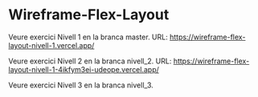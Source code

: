 # Wireframe-Flex-Layout
Veure exercici Nivell 1 en la branca master. URL: https://wireframe-flex-layout-nivell-1.vercel.app/ 

Veure exercici Nivell 2 en la branca nivell_2. URL: https://wireframe-flex-layout-nivell-1-4ikfym3ei-udeope.vercel.app/

Veure exercici Nivell 3 en la branca nivell_3. 
